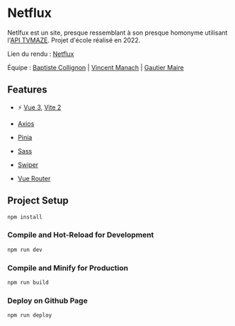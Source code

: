 # Netflux

Netlfux est un site, presque ressemblant à son presque homonyme utilisant l'[API TVMAZE](https://www.tvmaze.com/api).
Projet d'école réalisé en 2022.

Lien du rendu : [Netflux](https://ggxm.github.io/Netflux/)

Équipe : [Baptiste Collignon](https://github.com/BCollignonEcv) | [Vincent Manach](https://github.com/Vincent-Manach) | [Gautier Maire](https://github.com/ggxm)


## Features

- ⚡️ [Vue 3](https://github.com/vuejs/core), [Vite 2](https://github.com/vitejs/vite)

- [Axios](https://github.com/axios/axios)

- [Pinia](https://github.com/vuejs/pinia)

- [Sass](https://github.com/sass/dart-sass)

- [Swiper](https://github.com/nolimits4web/swiper)

- [Vue Router](https://github.com/vuejs/router)


## Project Setup

```sh
npm install
```

### Compile and Hot-Reload for Development

```sh
npm run dev
```

### Compile and Minify for Production

```sh
npm run build
```

### Deploy on Github Page

```sh
npm run deploy
```
